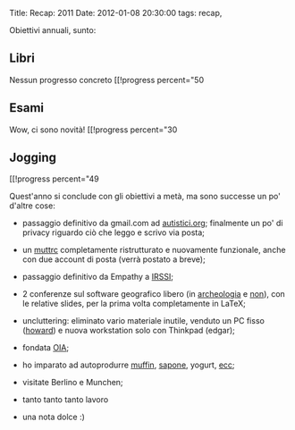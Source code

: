 Title: Recap: 2011
Date:  2012-01-08 20:30:00
tags: recap,

Obiettivi annuali, sunto:

## Libri ##
Nessun progresso concreto
[[!progress percent="50

## Esami ##
Wow, ci sono novità!
[[!progress percent="30

## Jogging ##
<!-- totale attività annue=128 -->
[[!progress percent="49

Quest'anno si conclude con gli obiettivi a metà, ma sono successe un po' d'altre cose:

- passaggio definitivo da gmail.com ad [autistici.org][1]; finalmente un po' di privacy riguardo ciò che leggo e scrivo via posta;
- un [muttrc][10] completamente ristrutturato e nuovamente funzionale, anche con due account di posta (verrà postato a breve);
- passaggio definitivo da Empathy a [IRSSI][2];
- 2 conferenze sul software geografico libero (in [archeologia][3] e [non][4]), con le relative slides, per la prima volta completamente in LaTeX;
- uncluttering: eliminato vario materiale inutile, venduto un PC fisso ([howard][5]) e nuova workstation solo con Thinkpad (edgar);
- fondata [OIA][6];
- ho imparato ad autoprodurre [muffin][7], [sapone][8], yogurt, [ecc][9];
- visitate Berlino e Munchen;
- tanto tanto tanto lavoro
- una nota dolce :)

   [1]: http://www.autistici.org
   [2]: http://www.irssi.org/
   [3]: [[log/2011/10/gnewarchaeology-nuove-pontificazioni.html]]
   [4]: [[log/2011/11/gfossday-il-mio-regno-per-talk.html]]
   [5]: [[log/2011/11/addio-howard.html]]
   [6]: http://www.openoia.org/blog
   [7]: [[log/2011/04/autoproduzione-1-i-muffin.html]]
   [8]: [[log/2011/06/autoproduzione-2-il-sapone.html]]
   [9]: [[log/2011/09/l-ecovillaggio-basilico.html]]
   [10]: [[log/2012/01/my-muttrc.html]]

